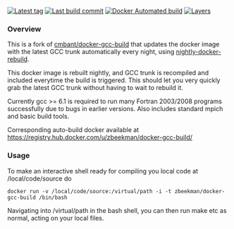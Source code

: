 [![Latest tag](https://images.microbadger.com/badges/version/zbeekman/docker-gcc-build.svg)](https://microbadger.com/images/zbeekman/docker-gcc-build) 
[![Last build commit](https://images.microbadger.com/badges/commit/zbeekman/docker-gcc-build.svg)](https://microbadger.com/images/zbeekman/docker-gcc-build) 
[![Docker Automated build](https://img.shields.io/docker/automated/zbeekman/docker-gcc-build.svg)](https://hub.docker.com/r/zbeekman/docker-gcc-build/builds/) 
[![Layers](https://images.microbadger.com/badges/image/zbeekman/docker-gcc-build.svg)](https://microbadger.com/images/zbeekman/docker-gcc-build)

### Overview

This is a fork of [cmbant/docker-gcc-build](https://github.com/cmbant/docker-gcc-build) that
updates the docker image with the latest GCC trunk automatically every night, using [nightly-docker-rebuild].

This docker image is rebuilt nightly, and GCC trunk is recompiled and included everytime the build
is triggered. This should let you very quickly grab the latest GCC trunk without having to wait to
rebuild it.

Currently gcc >= 6.1 is required to run many Fortran 2003/2008 programs successfully due
to bugs in earlier versions. Also includes standard mpich and basic build tools.

Corresponding auto-build docker available at
https://registry.hub.docker.com/u/zbeekman/docker-gcc-build/

### Usage

To make an interactive shell ready for compiling you local code at /local/code/source
do

    docker run -v /local/code/source:/virtual/path -i -t zbeekman/docker-gcc-build /bin/bash

Navigating into /virtual/path in the bash shell, you can then run make etc as normal, acting
on your local files.

[nightly-docker-rebuild]: https://github.com/zbeekman/nightly-docker-rebuild
